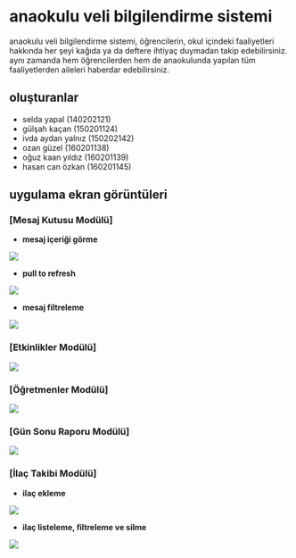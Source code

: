 # anaokulu veli bilgilendirme sistemi
anaokulu veli bilgilendirme sistemi, öğrencilerin, okul içindeki faaliyetleri hakkında her şeyi kağıda ya da deftere ihtiyaç duymadan takip edebilirsiniz. aynı zamanda hem öğrencilerden hem de anaokulunda yapılan tüm faaliyetlerden aileleri haberdar edebilirsiniz.

## oluşturanlar
- selda yapal (140202121)
- gülşah kaçan (150201124)
- ivda aydan yalnız (150202142)
- ozan güzel (160201138)
- oğuz kaan yıldız (160201139)
- hasan can özkan (160201145)

## uygulama ekran görüntüleri

### [Mesaj Kutusu Modülü]

- **mesaj içeriği görme**
<img src="https://github.com/2019-BLM441/module-160201145/raw/master/Mesaj1.gif">

- **pull to refresh**

<img src="https://github.com/2019-BLM441/module-160201145/raw/master/Mesaj2.gif">

- **mesaj filtreleme**

<img src="https://github.com/2019-BLM441/module-160201145/raw/master/Mesaj3.gif">

### [Etkinlikler Modülü]
<img src="https://github.com/2019-BLM441/module-gulsahkacan/raw/master/Etkinlikler.gif">

### [Öğretmenler Modülü]
<img src="https://github.com/2019-BLM441/module-140202121/raw/master/Ogretmen.gif">

### [Gün Sonu Raporu Modülü]
<img src="https://github.com/2019-BLM441/module-150202142/raw/master/Rapor.gif">

### [İlaç Takibi Modülü]
- **ilaç ekleme**
<img src="https://github.com/2019-BLM441/module-160201138/raw/master/assets/IlacEkle.gif">

- **ilaç listeleme, filtreleme ve silme**
<img src="https://github.com/2019-BLM441/module-160201138/raw/master/assets/IlacSilme.gif">